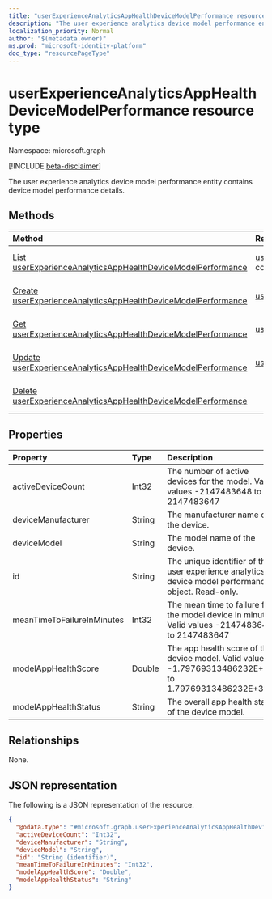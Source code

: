 ```yaml
---
title: "userExperienceAnalyticsAppHealthDeviceModelPerformance resource type"
description: "The user experience analytics device model performance entity contains device model performance details."
localization_priority: Normal
author: "$(metadata.owner)"
ms.prod: "microsoft-identity-platform"
doc_type: "resourcePageType"
---
```


# userExperienceAnalyticsAppHealthDeviceModelPerformance resource type

Namespace: microsoft.graph

[!INCLUDE [beta-disclaimer](../../includes/beta-disclaimer.md)]

The user experience analytics device model performance entity contains device model performance details.

## Methods

| Method                                                                                                                                   | Return Type                                                                                                                    | Description                                                                                            |
| :--------------------------------------------------------------------------------------------------------------------------------------- | :----------------------------------------------------------------------------------------------------------------------------- | :----------------------------------------------------------------------------------------------------- |
| [List userExperienceAnalyticsAppHealthDeviceModelPerformance](../api/userexperienceanalyticsapphealthdevicemodelperformance-list.md)     | [userExperienceAnalyticsAppHealthDeviceModelPerformance](userExperienceAnalyticsAppHealthDeviceModelPerformance.md) collection | List properties and relationships of an userExperienceAnalyticsAppHealthDeviceModelPerformance object. |
| [Create userExperienceAnalyticsAppHealthDeviceModelPerformance](../api/userexperienceanalyticsapphealthdevicemodelperformance-create.md) | [userExperienceAnalyticsAppHealthDeviceModelPerformance](userExperienceAnalyticsAppHealthDeviceModelPerformance.md)            | Create a new userExperienceAnalyticsAppHealthDeviceModelPerformance object.                            |
| [Get userExperienceAnalyticsAppHealthDeviceModelPerformance](../api/userexperienceanalyticsapphealthdevicemodelperformance-get.md)       | [userExperienceAnalyticsAppHealthDeviceModelPerformance](userExperienceAnalyticsAppHealthDeviceModelPerformance.md)            | Read properties and relationships of an userExperienceAnalyticsAppHealthDeviceModelPerformance object. |
| [Update userExperienceAnalyticsAppHealthDeviceModelPerformance](../api/userexperienceanalyticsapphealthdevicemodelperformance-update.md) | [userExperienceAnalyticsAppHealthDeviceModelPerformance](userExperienceAnalyticsAppHealthDeviceModelPerformance.md)            | Update the properties of an userExperienceAnalyticsAppHealthDeviceModelPerformance object.             |
| [Delete userExperienceAnalyticsAppHealthDeviceModelPerformance](../api/userexperienceanalyticsapphealthdevicemodelperformance-delete.md) |                                                                                                                                | Delete an userExperienceAnalyticsAppHealthDeviceModelPerformance object.                               |

## Properties

| Property                   | Type   | Description                                                                                            |
| :------------------------- | :----- | :----------------------------------------------------------------------------------------------------- |
| activeDeviceCount          | Int32  | The number of active devices for the model. Valid values -2147483648 to 2147483647                     |
| deviceManufacturer         | String | The manufacturer name of the device.                                                                   |
| deviceModel                | String | The model name of the device.                                                                          |
| id                         | String | The unique identifier of the user experience analytics device model performance object. Read-only.     |
| meanTimeToFailureInMinutes | Int32  | The mean time to failure for the model device in minutes. Valid values -2147483648 to 2147483647       |
| modelAppHealthScore        | Double | The app health score of the device model. Valid values -1.79769313486232E+308 to 1.79769313486232E+308 |
| modelAppHealthStatus       | String | The overall app health status of the device model.                                                     |

## Relationships

None.

## JSON representation

The following is a JSON representation of the resource.

<!-- {
  "blockType": "resource",
  "keyProperty": "id",
  "@odata.type": "microsoft.graph.userExperienceAnalyticsAppHealthDeviceModelPerformance",
  "baseType": "microsoft.graph.entity",
  "openType": False
}
-->

```json
{
  "@odata.type": "#microsoft.graph.userExperienceAnalyticsAppHealthDeviceModelPerformance",
  "activeDeviceCount": "Int32",
  "deviceManufacturer": "String",
  "deviceModel": "String",
  "id": "String (identifier)",
  "meanTimeToFailureInMinutes": "Int32",
  "modelAppHealthScore": "Double",
  "modelAppHealthStatus": "String"
}
```